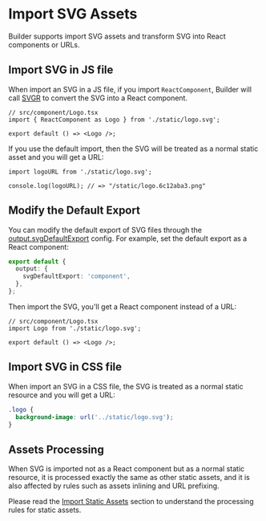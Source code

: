 # Import SVG Assets

Builder supports import SVG assets and transform SVG into React components or URLs.

## Import SVG in JS file

When import an SVG in a JS file, if you import `ReactComponent`, Builder will call [SVGR](https://react-svgr.com/) to convert the SVG into a React component.

```tsx
// src/component/Logo.tsx
import { ReactComponent as Logo } from './static/logo.svg';

export default () => <Logo />;
```

If you use the default import, then the SVG will be treated as a normal static asset and you will get a URL:

```tsx
import logoURL from './static/logo.svg';

console.log(logoURL); // => "/static/logo.6c12aba3.png"
```

## Modify the Default Export

You can modify the default export of SVG files through the [output.svgDefaultExport](/en/api/config-output.html#output-svgdefaultexport) config. For example, set the default export as a React component:

```ts
export default {
  output: {
    svgDefaultExport: 'component',
  },
};
```

Then import the SVG, you'll get a React component instead of a URL:

```tsx
// src/component/Logo.tsx
import Logo from './static/logo.svg';

export default () => <Logo />;
```

## Import SVG in CSS file

When import an SVG in a CSS file, the SVG is treated as a normal static resource and you will get a URL:

```css
.logo {
  background-image: url('../static/logo.svg');
}
```

## Assets Processing

When SVG is imported not as a React component but as a normal static resource, it is processed exactly the same as other static assets, and it is also affected by rules such as assets inlining and URL prefixing.

Please read the [Import Static Assets](/guide/basic/static-assets.html) section to understand the processing rules for static assets.
